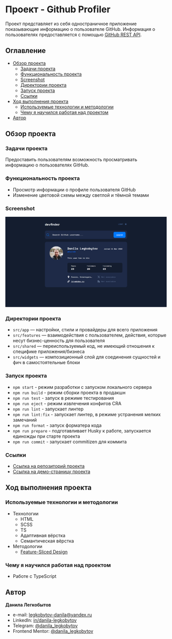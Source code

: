 # Проект - Github Profiler

Проект представляет из себя одностраничное приложение показывающие информацию о пользователе GitHub. Информация о пользователях предоставляется с помощью [GitHub REST API](https://docs.github.com/en/rest?apiVersion=2022-11-28).

## Оглавление

- [Обзор проекта](#обзор-проекта)
  - [Задачи проекта](#задачи-проекта)
  - [Функциональность проекта](#функциональность-проекта)
  - [Screenshot](#screenshot)
  - [Директории проекта](#директории-проекта)
  - [Запуск проекта](#запуск-проекта)
  - [Ссылки](#ссылки)
- [Ход выполнения проекта](#ход-выполнения-проекта)
  - [Используемые технологии и методологии](#используемые-технологии-и-методологии)
  - [Чему я научился работая над проектом](#чему-я-научился-работая-над-проектом)
- [Автор](#автор)

## Обзор проекта

### Задачи проекта

Предоставить пользователям возможность просматривать информацию о пользователях GitHub.

### Функциональность проекта

- Просмотр информации о профиле пользователя GitHub
- Изменение цветовой схемы между светлой и тёмной темами

### Screenshot

![Home page screenshot](./screenshots/desktop-1.png)

### Директории проекта

- `src/app` — настройки, стили и провайдеры для всего приложения
- `src/features` — взаимодействия с пользователем, действия, которые несут бизнес-ценность для пользователя
- `src/shared` — переиспользуемый код, не имеющий отношения к специфике приложения/бизнеса
- `src/widgets` — композиционный слой для соединения сущностей и фич в самостоятельные блоки

### Запуск проекта

- `npm start` - режим разработки с запуском локального сервера
- `npm run build` - режим сборки проекта в продакшн
- `npm run test` - запуск в режиме тестирования
- `npm run eject` - режим извлечения конфигов CRA
- `npm run lint` - запускает линтер
- `npm run lint:fix` - запускает линтер, в режиме устранения мелких замечаний
- `npm run format` - запуск форматера кода
- `npm run prepare` - подготавливает Husky к работе, запускается единожды при старте проекта
- `npm run commit` - запускает commitizen для коммита

### Ссылки

- [Ссылка на репозиторий проекта](https://github.com/Bjorn86/github-profiler)
- [Ссылка на демо-страницу проекта](https://bjorn86.github.io/github-profiler/)

## Ход выполнения проекта

### Используемые технологии и методологии

- Технологии
  - HTML
  - SCSS
  - TS
  - Адаптивная вёрстка
  - Семантическая вёрстка
- Методологии
  - [Feature-Sliced Design](https://feature-sliced.design/ru/)

### Чему я научился работая над проектом

- Работе с TypeScript

## Автор

**Данила Легкобытов**

- e-mail: [legkobytov-danila@yandex.ru](mailto:legkobytov-danila@yandex.ru)
- LinkedIn: [in/danila-legkobytov](https://www.linkedin.com/in/danila-legkobytov/)
- Telegram: [@danila_legkobytov](https://t.me/danila_legkobytov)
- Frontend Mentor: [@danila_legkobytov](https://www.frontendmentor.io/profile/Bjorn86)
